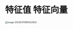 # 特征值 特征向量

<img src="https://cvp.oss-cn-shanghai.aliyuncs.com/picgo/202403110954785.png" alt="image-20240311095432923" style="zoom:50%;" />